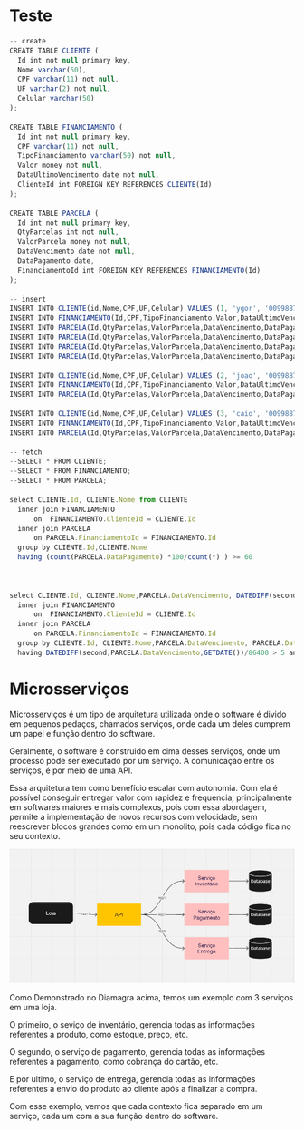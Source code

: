 # Teste

```javascript
-- create
CREATE TABLE CLIENTE (
  Id int not null primary key,
  Nome varchar(50), 
  CPF varchar(11) not null, 
  UF varchar(2) not null, 
  Celular varchar(50)
);

CREATE TABLE FINANCIAMENTO (
  Id int not null primary key,
  CPF varchar(11) not null, 
  TipoFinanciamento varchar(50) not null, 
  Valor money not null, 
  DataUltimoVencimento date not null,
  ClienteId int FOREIGN KEY REFERENCES CLIENTE(Id)
);

CREATE TABLE PARCELA (
  Id int not null primary key, 
  QtyParcelas int not null, 
  ValorParcela money not null, 
  DataVencimento date not null, 
  DataPagamento date,
  FinanciamentoId int FOREIGN KEY REFERENCES FINANCIAMENTO(Id)
);

-- insert
INSERT INTO CLIENTE(id,Nome,CPF,UF,Celular) VALUES (1, 'ygor', '00998877665','DF','99888888');
INSERT INTO FINANCIAMENTO(Id,CPF,TipoFinanciamento,Valor,DataUltimoVencimento,ClienteId) VALUES (1, '07678877665','Imobiliario','10000','2017-10-25',1);
INSERT INTO PARCELA(Id,QtyParcelas,ValorParcela,DataVencimento,DataPagamento,FinanciamentoId) VALUES (1,20,'5000','2023-11-20','2017-10-25',1);
INSERT INTO PARCELA(Id,QtyParcelas,ValorParcela,DataVencimento,DataPagamento,FinanciamentoId) VALUES (4,20,'5000','2013-12-19','2023-12-20',1);
INSERT INTO PARCELA(Id,QtyParcelas,ValorParcela,DataVencimento,DataPagamento,FinanciamentoId) VALUES (5,20,'5000','2013-11-19',null,1);
INSERT INTO PARCELA(Id,QtyParcelas,ValorParcela,DataVencimento,DataPagamento,FinanciamentoId) VALUES (6,20,'5000','2013-11-19','2023-12-20',1);

INSERT INTO CLIENTE(id,Nome,CPF,UF,Celular) VALUES (2, 'joao', '00998877664','DF','99888888');
INSERT INTO FINANCIAMENTO(Id,CPF,TipoFinanciamento,Valor,DataUltimoVencimento,ClienteId) VALUES (2, '07678877664','Imobiliario','10000','2017-10-25',2);
INSERT INTO PARCELA(Id,QtyParcelas,ValorParcela,DataVencimento,DataPagamento,FinanciamentoId) VALUES (2,20,'5000','2023-12-20',null,2);

INSERT INTO CLIENTE(id,Nome,CPF,UF,Celular) VALUES (3, 'caio', '00998877663','DF','99888888');
INSERT INTO FINANCIAMENTO(Id,CPF,TipoFinanciamento,Valor,DataUltimoVencimento,ClienteId) VALUES (3, '07678877663','Imobiliario','10000','2017-10-25',3);
INSERT INTO PARCELA(Id,QtyParcelas,ValorParcela,DataVencimento,DataPagamento,FinanciamentoId) VALUES (3,20,'5000','2017-11-25',null,3);

-- fetch 
--SELECT * FROM CLIENTE;
--SELECT * FROM FINANCIAMENTO;
--SELECT * FROM PARCELA;

select CLIENTE.Id, CLIENTE.Nome from CLIENTE
  inner join FINANCIAMENTO
      on  FINANCIAMENTO.ClienteId = CLIENTE.Id
  inner join PARCELA 
      on PARCELA.FinanciamentoId = FINANCIAMENTO.Id
  group by CLIENTE.Id,CLIENTE.Nome
  having (count(PARCELA.DataPagamento) *100/count(*) ) >= 60



select CLIENTE.Id, CLIENTE.Nome,PARCELA.DataVencimento, DATEDIFF(second,PARCELA.DataVencimento,GETDATE())/86400 as dias from CLIENTE
  inner join FINANCIAMENTO
      on  FINANCIAMENTO.ClienteId = CLIENTE.Id
  inner join PARCELA 
      on PARCELA.FinanciamentoId = FINANCIAMENTO.Id
  group by CLIENTE.Id, CLIENTE.Nome,PARCELA.DataVencimento, PARCELA.DataPagamento
  having DATEDIFF(second,PARCELA.DataVencimento,GETDATE())/86400 > 5 and PARCELA.DataPagamento is null
```


  # Microsserviços

  Microsserviços é um tipo de arquitetura utilizada onde o software é divido em pequenos pedaços, chamados serviços, onde cada um deles cumprem um papel e função dentro do software.
  
  Geralmente, o software é construido em cima desses serviços, onde um processo pode ser executado por um serviço. A comunicação entre os serviços, é por meio de uma API.

  Essa arquitetura tem como benefício escalar com autonomia. Com ela é possível conseguir entregar valor com rapidez e frequencia, principalmente em softwares maiores e mais complexos, pois com essa abordagem, permite a implementação de novos recursos com velocidade, sem reescrever blocos grandes como em um monolito, pois cada código fica no seu contexto.

  ![Diagrama](image.png)

  Como Demonstrado no Diamagra acima, temos um exemplo com 3 serviços em uma loja.

  O primeiro, o seviço de inventário, gerencia todas as informações referentes a produto, como estoque, preço, etc. 
  
  O segundo, o serviço de pagamento, gerencia todas as informações referentes a pagamento, como cobrança do cartão, etc.

  E por ultimo, o serviço de entrega, gerencia todas as informações referentes a envio do produto ao cliente após a finalizar a compra.

  Com esse exemplo, vemos que cada contexto fica separado em um serviço, cada um com a sua função dentro do software.

